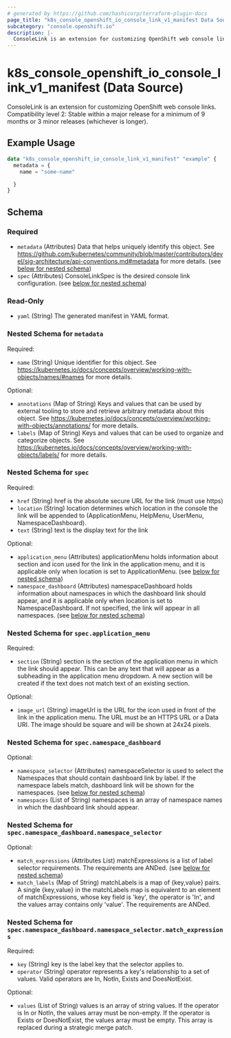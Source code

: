 ```yaml
---
# generated by https://github.com/hashicorp/terraform-plugin-docs
page_title: "k8s_console_openshift_io_console_link_v1_manifest Data Source - terraform-provider-k8s"
subcategory: "console.openshift.io"
description: |-
  ConsoleLink is an extension for customizing OpenShift web console links.  Compatibility level 2: Stable within a major release for a minimum of 9 months or 3 minor releases (whichever is longer).
---
```


# k8s_console_openshift_io_console_link_v1_manifest (Data Source)

ConsoleLink is an extension for customizing OpenShift web console links.  Compatibility level 2: Stable within a major release for a minimum of 9 months or 3 minor releases (whichever is longer).

## Example Usage

```terraform
data "k8s_console_openshift_io_console_link_v1_manifest" "example" {
  metadata = {
    name = "some-name"

  }
}
```

<!-- schema generated by tfplugindocs -->
## Schema

### Required

- `metadata` (Attributes) Data that helps uniquely identify this object. See https://github.com/kubernetes/community/blob/master/contributors/devel/sig-architecture/api-conventions.md#metadata for more details. (see [below for nested schema](#nestedatt--metadata))
- `spec` (Attributes) ConsoleLinkSpec is the desired console link configuration. (see [below for nested schema](#nestedatt--spec))

### Read-Only

- `yaml` (String) The generated manifest in YAML format.

<a id="nestedatt--metadata"></a>
### Nested Schema for `metadata`

Required:

- `name` (String) Unique identifier for this object. See https://kubernetes.io/docs/concepts/overview/working-with-objects/names/#names for more details.

Optional:

- `annotations` (Map of String) Keys and values that can be used by external tooling to store and retrieve arbitrary metadata about this object. See https://kubernetes.io/docs/concepts/overview/working-with-objects/annotations/ for more details.
- `labels` (Map of String) Keys and values that can be used to organize and categorize objects. See https://kubernetes.io/docs/concepts/overview/working-with-objects/labels/ for more details.


<a id="nestedatt--spec"></a>
### Nested Schema for `spec`

Required:

- `href` (String) href is the absolute secure URL for the link (must use https)
- `location` (String) location determines which location in the console the link will be appended to (ApplicationMenu, HelpMenu, UserMenu, NamespaceDashboard).
- `text` (String) text is the display text for the link

Optional:

- `application_menu` (Attributes) applicationMenu holds information about section and icon used for the link in the application menu, and it is applicable only when location is set to ApplicationMenu. (see [below for nested schema](#nestedatt--spec--application_menu))
- `namespace_dashboard` (Attributes) namespaceDashboard holds information about namespaces in which the dashboard link should appear, and it is applicable only when location is set to NamespaceDashboard. If not specified, the link will appear in all namespaces. (see [below for nested schema](#nestedatt--spec--namespace_dashboard))

<a id="nestedatt--spec--application_menu"></a>
### Nested Schema for `spec.application_menu`

Required:

- `section` (String) section is the section of the application menu in which the link should appear. This can be any text that will appear as a subheading in the application menu dropdown. A new section will be created if the text does not match text of an existing section.

Optional:

- `image_url` (String) imageUrl is the URL for the icon used in front of the link in the application menu. The URL must be an HTTPS URL or a Data URI. The image should be square and will be shown at 24x24 pixels.


<a id="nestedatt--spec--namespace_dashboard"></a>
### Nested Schema for `spec.namespace_dashboard`

Optional:

- `namespace_selector` (Attributes) namespaceSelector is used to select the Namespaces that should contain dashboard link by label. If the namespace labels match, dashboard link will be shown for the namespaces. (see [below for nested schema](#nestedatt--spec--namespace_dashboard--namespace_selector))
- `namespaces` (List of String) namespaces is an array of namespace names in which the dashboard link should appear.

<a id="nestedatt--spec--namespace_dashboard--namespace_selector"></a>
### Nested Schema for `spec.namespace_dashboard.namespace_selector`

Optional:

- `match_expressions` (Attributes List) matchExpressions is a list of label selector requirements. The requirements are ANDed. (see [below for nested schema](#nestedatt--spec--namespace_dashboard--namespace_selector--match_expressions))
- `match_labels` (Map of String) matchLabels is a map of {key,value} pairs. A single {key,value} in the matchLabels map is equivalent to an element of matchExpressions, whose key field is 'key', the operator is 'In', and the values array contains only 'value'. The requirements are ANDed.

<a id="nestedatt--spec--namespace_dashboard--namespace_selector--match_expressions"></a>
### Nested Schema for `spec.namespace_dashboard.namespace_selector.match_expressions`

Required:

- `key` (String) key is the label key that the selector applies to.
- `operator` (String) operator represents a key's relationship to a set of values. Valid operators are In, NotIn, Exists and DoesNotExist.

Optional:

- `values` (List of String) values is an array of string values. If the operator is In or NotIn, the values array must be non-empty. If the operator is Exists or DoesNotExist, the values array must be empty. This array is replaced during a strategic merge patch.

